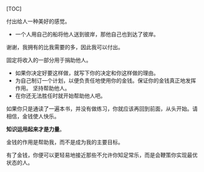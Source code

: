 
[TOC]

付出给人一种美好的感觉。
- 一个人用自己的船将他人送到彼岸，那他自己也到达了彼岸。

谢谢，我拥有的比我需要的多，因此我可以付出。

固定将收入的一部分用于捐助他人。
- 如果你决定好要这样做，就写下你的决定和你这样做的理由。
- 为自己制订一个计划，以便负责任地使用你的金钱。保证你的金钱真正地发挥作用。
坚持帮助他人。
- 在你还无法胜任时就开始帮助他人吧。

如果你只是通读了一遍本书，并没有做练习，你就应该再回到前面，从头开始。请相信，金钱使人快乐。

**知识运用起来才是力量**。

金钱的作用是帮助我，而不是成为我的主要目标。

有了金钱，你便可以更轻易地接近那些不允许你知足常乐，而是会鞭策你实现最优状态的人。

